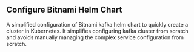 ## Configure Bitnami Helm Chart
A simplified configuration of Bitnami kafka helm chart to quickly create a cluster in Kubernetes. It simplifies configuring kafka cluster from scratch and avoids manually managing the complex service configuration from scratch.
<!--stackedit_data:
eyJoaXN0b3J5IjpbLTE1NDkzMjAyNjYsLTIwODg3NDY2MTIsLT
c5NzA5NjIwOSwtMzMyNDU1MzYzXX0=
-->